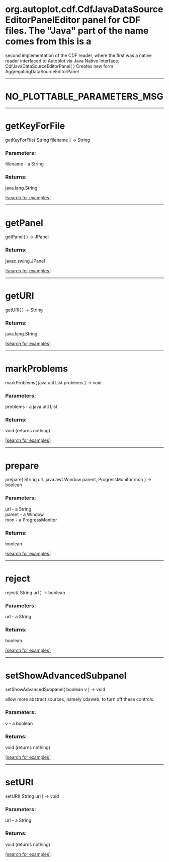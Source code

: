 # org.autoplot.cdf.CdfJavaDataSourceEditorPanelEditor panel for CDF files.  The "Java" part of the name comes from this is a
 second implementation of the CDF reader, where the first was a native reader
 interfaced to Autoplot via Java Native Interface.
CdfJavaDataSourceEditorPanel( )
Creates new form AggregatingDataSourceEditorPanel

***
<a name="NO_PLOTTABLE_PARAMETERS_MSG"></a>
# NO_PLOTTABLE_PARAMETERS_MSG



***
<a name="getKeyForFile"></a>
# getKeyForFile
getKeyForFile( String filename ) &rarr; String



### Parameters:
filename - a String

### Returns:
java.lang.String


<a href="https://github.com/autoplot/dev/search?q=getKeyForFile&unscoped_q=getKeyForFile">[search for examples]</a>

***
<a name="getPanel"></a>
# getPanel
getPanel(  ) &rarr; JPanel



### Returns:
javax.swing.JPanel


<a href="https://github.com/autoplot/dev/search?q=getPanel&unscoped_q=getPanel">[search for examples]</a>

***
<a name="getURI"></a>
# getURI
getURI(  ) &rarr; String



### Returns:
java.lang.String


<a href="https://github.com/autoplot/dev/search?q=getURI&unscoped_q=getURI">[search for examples]</a>

***
<a name="markProblems"></a>
# markProblems
markProblems( java.util.List problems ) &rarr; void



### Parameters:
problems - a java.util.List

### Returns:
void (returns nothing)


<a href="https://github.com/autoplot/dev/search?q=markProblems&unscoped_q=markProblems">[search for examples]</a>

***
<a name="prepare"></a>
# prepare
prepare( String url, java.awt.Window parent, ProgressMonitor mon ) &rarr; boolean



### Parameters:
url - a String
<br>parent - a Window
<br>mon - a ProgressMonitor

### Returns:
boolean


<a href="https://github.com/autoplot/dev/search?q=prepare&unscoped_q=prepare">[search for examples]</a>

***
<a name="reject"></a>
# reject
reject( String url ) &rarr; boolean



### Parameters:
url - a String

### Returns:
boolean


<a href="https://github.com/autoplot/dev/search?q=reject&unscoped_q=reject">[search for examples]</a>

***
<a name="setShowAdvancedSubpanel"></a>
# setShowAdvancedSubpanel
setShowAdvancedSubpanel( boolean v ) &rarr; void

allow more abstract sources, namely cdaweb, to turn off these controls.

### Parameters:
v - a boolean

### Returns:
void (returns nothing)


<a href="https://github.com/autoplot/dev/search?q=setShowAdvancedSubpanel&unscoped_q=setShowAdvancedSubpanel">[search for examples]</a>

***
<a name="setURI"></a>
# setURI
setURI( String url ) &rarr; void



### Parameters:
url - a String

### Returns:
void (returns nothing)


<a href="https://github.com/autoplot/dev/search?q=setURI&unscoped_q=setURI">[search for examples]</a>

